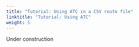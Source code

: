 ```yaml
---
title: "Tutorial: Using ATC in a CSV route file"
linktitle: "Tutorial: Using ATC"
weight: 5
---
```


Under construction
